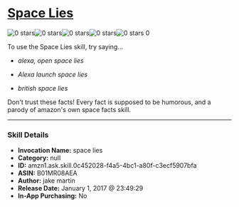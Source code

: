 # [Space Lies](http://alexa.amazon.com/#skills/amzn1.ask.skill.0c452028-f4a5-4bc1-a80f-c3ecf5907bfa)
![0 stars](../../images/ic_star_border_black_18dp_1x.png)![0 stars](../../images/ic_star_border_black_18dp_1x.png)![0 stars](../../images/ic_star_border_black_18dp_1x.png)![0 stars](../../images/ic_star_border_black_18dp_1x.png)![0 stars](../../images/ic_star_border_black_18dp_1x.png) 0

To use the Space Lies skill, try saying...

* *alexa, open space lies*

* *Alexa launch space lies*

* *british space lies*

Don't trust these facts! Every fact is supposed to be humorous, and a parody of amazon's own space facts skill.

***

### Skill Details

* **Invocation Name:** space lies
* **Category:** null
* **ID:** amzn1.ask.skill.0c452028-f4a5-4bc1-a80f-c3ecf5907bfa
* **ASIN:** B01MR08AEA
* **Author:** jake martin
* **Release Date:** January 1, 2017 @ 23:49:29
* **In-App Purchasing:** No
